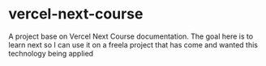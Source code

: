 # vercel-next-course
 A project base on Vercel Next Course documentation. The goal here is to learn next so I can use it on a freela project that has come and wanted this technology being applied
